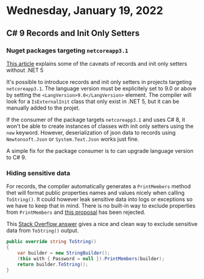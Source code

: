 # Wednesday, January 19, 2022

## C# 9 Records and Init Only Setters

### Nuget packages targeting `netcoreapp3.1`

[This article](https://btburnett.com/csharp/2020/12/11/csharp-9-records-and-init-only-setters-without-dotnet5.html) explains some of the caveats of records and init only setters without .NET 5

It's possible to introduce records and init only setters in projects targeting `netcoreapp3.1`.
The language version must be explicitely set to 9.0 or above by setting the `<LangVersion>9.0</LangVersion>` element.
The compiler will look for a `IsExternalInit` class that only exist in .NET 5, but it can be manually added to the projet.

If the consumer of the package targets `netcoreapp3.1` and uses C# 8, it won't be able to create instances of classes with init only setters using the `new` keyword.
However, deserialization of json data to records using `Newtonsoft.Json` or `System.Text.Json` works just fine.

A simple fix for the package consumer is to can upgrade language version to C# 9. 

### Hiding sensitive data

For records, the compiler automatically generates a `PrintMembers` method thet will format public properties names and values nicely when calling `ToString()`. It could however leak sensitive data into logs or exceptions so we have to keep that in mind.
There is no built-in way to exclude properties from `PrintMembers` and [this proposal](https://github.com/dotnet/csharplang/issues/3925) has been rejected.

This [Stack Overflow answer](https://stackoverflow.com/a/66016242/1130)  gives a nice and clean way to exclude sensitive data from `ToString()` output.

```csharp
public override string ToString()
{
    var builder = new StringBuilder();
    (this with { Password = null }).PrintMembers(builder);
    return builder.ToString();
}
```

